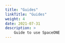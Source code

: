 ```yaml
---
title: "Guides"
linkTitle: "Guides"
weight: 4
date: 2021-07-31
description: >
    Guide to use SpaceONE
---
```

